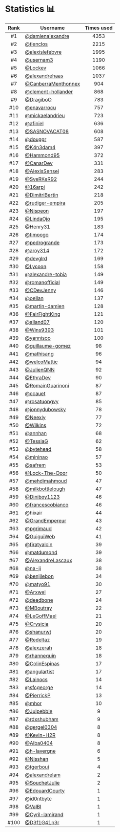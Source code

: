 # Statistics 📊

|Rank|Username|Times used|
:--------:|--------|:--------:|
|#1|[@damienalexandre](https://github.com/damienalexandre)|4353|
|#2|[@tlenclos](https://github.com/tlenclos)|2215|
|#3|[@alexislefebvre](https://github.com/alexislefebvre)|1995|
|#4|[@usernam3](https://github.com/usernam3)|1190|
|#5|[@Lockev](https://github.com/Lockev)|1066|
|#6|[@alexandrehaas](https://github.com/alexandrehaas)|1037|
|#7|[@CanberraMenthonnex](https://github.com/CanberraMenthonnex)|904|
|#8|[@clement-hollander](https://github.com/clement-hollander)|868|
|#9|[@DragiboO](https://github.com/DragiboO)|783|
|#10|[@enavarrocu](https://github.com/enavarrocu)|757|
|#11|[@mickaelandrieu](https://github.com/mickaelandrieu)|723|
|#12|[@afiniel](https://github.com/afiniel)|636|
|#13|[@SASNOVACAT08](https://github.com/SASNOVACAT08)|608|
|#14|[@douggr](https://github.com/douggr)|587|
|#15|[@K4n3dam4](https://github.com/K4n3dam4)|397|
|#16|[@Hammond95](https://github.com/Hammond95)|372|
|#17|[@CanarDev](https://github.com/CanarDev)|331|
|#18|[@AlexisSensei](https://github.com/AlexisSensei)|283|
|#19|[@SveRKeR92](https://github.com/SveRKeR92)|244|
|#20|[@16arpi](https://github.com/16arpi)|242|
|#21|[@DimitriBertin](https://github.com/DimitriBertin)|218|
|#22|[@rudiger-empira](https://github.com/rudiger-empira)|205|
|#23|[@Nispeon](https://github.com/Nispeon)|197|
|#24|[@LindaOjo](https://github.com/LindaOjo)|195|
|#25|[@Henry31](https://github.com/Henry31)|183|
|#26|[@timoogo](https://github.com/timoogo)|174|
|#27|[@pedrogrande](https://github.com/pedrogrande)|173|
|#28|[@aroy314](https://github.com/aroy314)|172|
|#29|[@devglrd](https://github.com/devglrd)|169|
|#30|[@Lycoon](https://github.com/Lycoon)|158|
|#31|[@alexandre-tobia](https://github.com/alexandre-tobia)|149|
|#32|[@romanofficial](https://github.com/romanofficial)|149|
|#33|[@CDevJenny](https://github.com/CDevJenny)|146|
|#34|[@oellan](https://github.com/oellan)|137|
|#35|[@martin-damien](https://github.com/martin-damien)|128|
|#36|[@FairFightKing](https://github.com/FairFightKing)|121|
|#37|[@alland07](https://github.com/alland07)|120|
|#38|[@Wins9393](https://github.com/Wins9393)|101|
|#39|[@yannisoo](https://github.com/yannisoo)|100|
|#40|[@guillaume-gomez](https://github.com/guillaume-gomez)|98|
|#41|[@mathisang](https://github.com/mathisang)|96|
|#42|[@welcoMattic](https://github.com/welcoMattic)|94|
|#43|[@JulienQNN](https://github.com/JulienQNN)|92|
|#44|[@EthraDev](https://github.com/EthraDev)|90|
|#45|[@RomainGuarinoni](https://github.com/RomainGuarinoni)|87|
|#46|[@ccauet](https://github.com/ccauet)|87|
|#47|[@rosatuongvy](https://github.com/rosatuongvy)|85|
|#48|[@jonnydubowsky](https://github.com/jonnydubowsky)|78|
|#49|[@Neexly](https://github.com/Neexly)|77|
|#50|[@Wilkins](https://github.com/Wilkins)|72|
|#51|[@annhan](https://github.com/annhan)|68|
|#52|[@TessiaG](https://github.com/TessiaG)|62|
|#53|[@bytehead](https://github.com/bytehead)|58|
|#54|[@mininao](https://github.com/mininao)|57|
|#55|[@safrem](https://github.com/safrem)|53|
|#56|[@Lock-The-Door](https://github.com/Lock-The-Door)|50|
|#57|[@mehdimahmoud](https://github.com/mehdimahmoud)|47|
|#58|[@milkbottlelough](https://github.com/milkbottlelough)|47|
|#59|[@Diniboy1123](https://github.com/Diniboy1123)|46|
|#60|[@francescobianco](https://github.com/francescobianco)|46|
|#61|[@hixair](https://github.com/hixair)|44|
|#62|[@GrandEmpereur](https://github.com/GrandEmpereur)|43|
|#63|[@pgrimaud](https://github.com/pgrimaud)|42|
|#64|[@GuiguiWeb](https://github.com/GuiguiWeb)|41|
|#65|[@firatyalcin](https://github.com/firatyalcin)|39|
|#66|[@matdumond](https://github.com/matdumond)|39|
|#67|[@AlexandreLascaux](https://github.com/AlexandreLascaux)|38|
|#68|[@na-ji](https://github.com/na-ji)|38|
|#69|[@benjilebon](https://github.com/benjilebon)|34|
|#70|[@matyo91](https://github.com/matyo91)|30|
|#71|[@Arxwel](https://github.com/Arxwel)|27|
|#72|[@deadbone](https://github.com/deadbone)|24|
|#73|[@MBoutray](https://github.com/MBoutray)|22|
|#74|[@LeGoffMael](https://github.com/LeGoffMael)|21|
|#75|[@Crysicia](https://github.com/Crysicia)|20|
|#76|[@shanurwt](https://github.com/shanurwt)|20|
|#77|[@Redeltaz](https://github.com/Redeltaz)|19|
|#78|[@alexzerah](https://github.com/alexzerah)|18|
|#79|[@rhannequin](https://github.com/rhannequin)|18|
|#80|[@ColinEspinas](https://github.com/ColinEspinas)|17|
|#81|[@angulartist](https://github.com/angulartist)|17|
|#82|[@Lainocs](https://github.com/Lainocs)|14|
|#83|[@sfcgeorge](https://github.com/sfcgeorge)|14|
|#84|[@PierrickP](https://github.com/PierrickP)|13|
|#85|[@mhor](https://github.com/mhor)|10|
|#86|[@Julpebble](https://github.com/Julpebble)|9|
|#87|[@rdxshubham](https://github.com/rdxshubham)|9|
|#88|[@gergel0304](https://github.com/gergel0304)|8|
|#89|[@Kevin-H2R](https://github.com/Kevin-H2R)|8|
|#90|[@Alba0404](https://github.com/Alba0404)|8|
|#91|[@h-lavergne](https://github.com/h-lavergne)|6|
|#92|[@Nisshan](https://github.com/Nisshan)|5|
|#93|[@tgerboui](https://github.com/tgerboui)|4|
|#94|[@alexandrelam](https://github.com/alexandrelam)|2|
|#95|[@SouchetJulie](https://github.com/SouchetJulie)|2|
|#96|[@EdouardCourty](https://github.com/EdouardCourty)|1|
|#97|[@id0ntbyte](https://github.com/id0ntbyte)|1|
|#98|[@ValBl](https://github.com/ValBl)|1|
|#99|[@Cyril-lamirand](https://github.com/Cyril-lamirand)|1|
|#100|[@D3f1G41n3r](https://github.com/D3f1G41n3r)|1|
